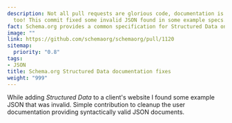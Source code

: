 ```yaml
---
description: Not all pull requests are glorious code, documentation is really important
  too! This commit fixed some invalid JSON found in some example specs.
fact: Schema.org provides a common specification for Structured Data on the internet.
image: ""
link: https://github.com/schemaorg/schemaorg/pull/1120
sitemap:
  priority: "0.8"
tags:
- JSON
title: Schema.org Structured Data documentation fixes
weight: "999"
---
```


While adding *Structured Data* to a client's website I found some example JSON that was invalid.  Simple contribution to cleanup the user documentation providing syntactically valid JSON documents.
